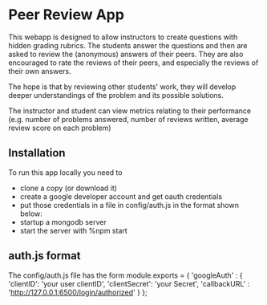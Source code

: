 # Peer Review App

This webapp is designed to allow instructors to create questions with hidden grading rubrics. The students answer the questions and then are asked to review the (anonymous) answers of their peers. They are also encouraged to rate the reviews of their peers, and especially the reviews of their own answers.

The hope is that by reviewing other students' work, they will develop deeper understandings of the problem and its possible solutions.

The instructor and student can view metrics relating to their performance (e.g. number of problems answered, number of reviews written, average review score on each problem)

## Installation
To run this app locally you need to 
* clone a copy (or download it)
* create a google developer account and get oauth credentials
* put those credentials in a file in config/auth.js in the format shown below:
* startup a mongodb server
* start the server with %npm start


## auth.js format
The config/auth.js file has the form
module.exports = {
    'googleAuth' : {
        'clientID': 'your user clientID',
        'clientSecret': 'your Secret',
        'callbackURL'   : 'http://127.0.0.1:6500/login/authorized'
    }
};
